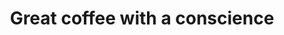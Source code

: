 ---
templateKey: index
title: Great coffee with a conscience
image: /img/home-jumbotron.jpg
introduction:
  The Mill has reached a new chapter in 2020, offering the best place to stay if you want to bridge the gap between a large hotel and a B&B.

  A home from home, we offer seven individual rooms that range from cosy to cavernous.
  Start the day with our award winning breakfast, relax in our many lounge areas and with our extensive local knowledge, we can show you why we think this hidden corner of Donegal is the best place to be.
mainpitch:
  title: Why Kaldi
  description: >
    Kaldi is the coffee store for everyone who believes that great coffee
    shouldn't just taste good, it should do good too. We source all of our beans
    directly from small scale sustainable farmers and make sure part of the
    profits are reinvested in their communities.
description: >-
  Kaldi is the ultimate spot for coffee lovers who want to learn about their
  java’s origin and support the farmers that grew it. We take coffee production,
  roasting and brewing seriously and we’re glad to pass that knowledge to
  anyone.
---